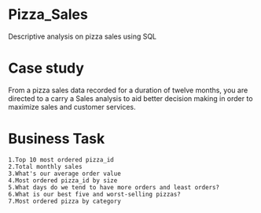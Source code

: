 # Pizza_Sales
Descriptive analysis on pizza sales using SQL
# Case study
From a pizza sales data recorded for a duration of twelve months, you are directed to a carry a Sales analysis to aid better decision making in order to maximize sales and customer services.
# Business Task
```
1.Top 10 most ordered pizza_id
2.Total monthly sales
3.What's our average order value
4.Most ordered pizza_id by size
5.What days do we tend to have more orders and least orders?
6.What is our best five and worst-selling pizzas?
7.Most ordered pizza by category
```
